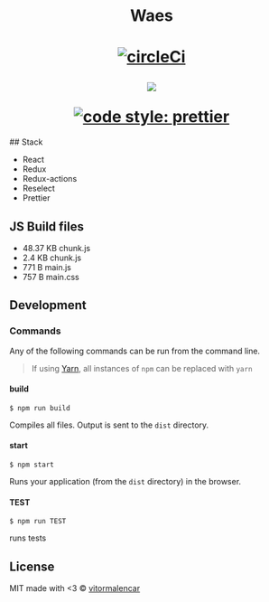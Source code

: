<h1 align="center">
Waes
<br>
</h1>
<h1 align="center">
<a href="https://circleci.com/gh/vitormalencar/waes/">
  <img src="https://circleci.com/gh/vitormalencar/waes/tree/master.svg?style=svg" alt="circleCi">
</a>

<a href="https://codeclimate.com/github/vitormalencar/waes/maintainability"><img src="https://api.codeclimate.com/v1/badges/883483ee308ed590ec90/maintainability" /></a>

<a href="https://github.com/prettier/prettier">
  <img src="https://img.shields.io/badge/code_style-prettier-ff69b4.svg?style=flat-square" alt="code style: prettier" />
</a>
</h1>
## Stack

- React
- Redux
- Redux-actions
- Reselect
- Prettier

## JS Build files

- 48.37 KB chunk.js
- 2.4 KB chunk.js
- 771 B main.js
- 757 B main.css

## Development

### Commands

Any of the following commands can be run from the command line.

> If using [Yarn](https://yarnpkg.com/), all instances of `npm` can be replaced with `yarn`

#### build

```
$ npm run build
```

Compiles all files. Output is sent to the `dist` directory.

#### start

```
$ npm start
```

Runs your application (from the `dist` directory) in the browser.

#### TEST

```
$ npm run TEST
```

runs tests

## License

MIT made with <3 © [vitormalencar](https://github.com/vitormalencar)
